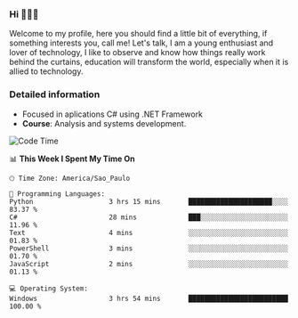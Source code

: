 


### Hi 🙋🏽‍♂️

Welcome to my profile, here you should find a little bit of everything, if something interests you, call me! Let's talk,
I am a young enthusiast and lover of technology, I like to observe and know how things really work behind the curtains, 
education will transform the world, especially when it is allied to technology.

### Detailed information
* Focused in aplications C# using .NET Framework
* **Course**: Analysis and systems development.

<!--START_SECTION:waka-->
![Code Time](http://img.shields.io/badge/Code%20Time-358%20hrs%2045%20mins-blue)

📊 **This Week I Spent My Time On** 

```text
🕑︎ Time Zone: America/Sao_Paulo

💬 Programming Languages: 
Python                   3 hrs 15 mins       █████████████████████░░░░   83.37 % 
C#                       28 mins             ███░░░░░░░░░░░░░░░░░░░░░░   11.96 % 
Text                     4 mins              ░░░░░░░░░░░░░░░░░░░░░░░░░   01.83 % 
PowerShell               3 mins              ░░░░░░░░░░░░░░░░░░░░░░░░░   01.70 % 
JavaScript               2 mins              ░░░░░░░░░░░░░░░░░░░░░░░░░   01.13 % 

💻 Operating System: 
Windows                  3 hrs 54 mins       █████████████████████████   100.00 % 
```


<!--END_SECTION:waka-->


